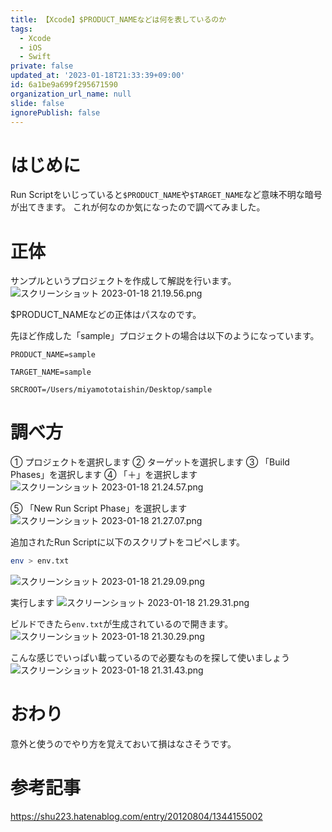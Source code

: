 ```yaml
---
title: 【Xcode】$PRODUCT_NAMEなどは何を表しているのか
tags:
  - Xcode
  - iOS
  - Swift
private: false
updated_at: '2023-01-18T21:33:39+09:00'
id: 6a1be9a699f295671590
organization_url_name: null
slide: false
ignorePublish: false
---
```

# はじめに
Run Scriptをいじっていると`$PRODUCT_NAME`や`$TARGET_NAME`など意味不明な暗号が出てきます。
これが何なのか気になったので調べてみました。

# 正体
サンプルというプロジェクトを作成して解説を行います。
![スクリーンショット 2023-01-18 21.19.56.png](https://qiita-image-store.s3.ap-northeast-1.amazonaws.com/0/1745371/88314962-f48a-a663-2686-8a85e48851c4.png)

$PRODUCT_NAMEなどの正体はパスなのです。

先ほど作成した「sample」プロジェクトの場合は以下のようになっています。
```
PRODUCT_NAME=sample

TARGET_NAME=sample

SRCROOT=/Users/miyamototaishin/Desktop/sample
```

# 調べ方
① プロジェクトを選択します
② ターゲットを選択します
③ 「Build Phases」を選択します
④ 「＋」を選択します
![スクリーンショット 2023-01-18 21.24.57.png](https://qiita-image-store.s3.ap-northeast-1.amazonaws.com/0/1745371/246d1ee8-bacc-b871-fe85-6c9f267bf3c1.png)

⑤ 「New Run Script Phase」を選択します
![スクリーンショット 2023-01-18 21.27.07.png](https://qiita-image-store.s3.ap-northeast-1.amazonaws.com/0/1745371/a71661a7-c9e4-1651-8573-2b4ac95cefd7.png)

追加されたRun Scriptに以下のスクリプトをコピペします。
```sh
env > env.txt
```
![スクリーンショット 2023-01-18 21.29.09.png](https://qiita-image-store.s3.ap-northeast-1.amazonaws.com/0/1745371/f9fd55ff-68c2-c511-87e0-5b6d735750de.png)

実行します
![スクリーンショット 2023-01-18 21.29.31.png](https://qiita-image-store.s3.ap-northeast-1.amazonaws.com/0/1745371/415876db-8f57-9494-9cfd-fc90b9a187f3.png)

ビルドできたら`env.txt`が生成されているので開きます。
![スクリーンショット 2023-01-18 21.30.29.png](https://qiita-image-store.s3.ap-northeast-1.amazonaws.com/0/1745371/91c8b0da-1a83-29eb-4737-677dc845459d.png)

こんな感じでいっぱい載っているので必要なものを探して使いましょう
![スクリーンショット 2023-01-18 21.31.43.png](https://qiita-image-store.s3.ap-northeast-1.amazonaws.com/0/1745371/0235aad6-c425-3563-2957-273ff60cb97b.png)

# おわり
意外と使うのでやり方を覚えておいて損はなさそうです。

# 参考記事
https://shu223.hatenablog.com/entry/20120804/1344155002
